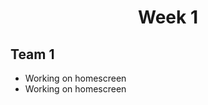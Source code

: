 <h1 align="center">Week 1</h1>

<h2>Team 1</h2>
<ul>
  <li>Working on homescreen</li>
  <li>Working on homescreen</li>
</ul>
